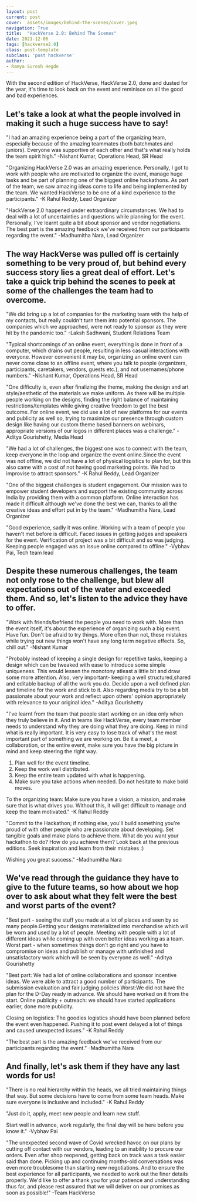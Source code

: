 ```yaml
---
layout: post
current: post
cover:  assets/images/behind-the-scenes/cover.jpeg
navigation: True
title:  "HackVerse 2.0: Behind The Scenes"
date: 2021-12-06
tags: [hackverse2.0]
class: post-template
subclass: 'post hackverse'
author: 
- Ramya Suresh Hegde
---
```


With the second edition of HackVerse, HackVerse 2.0, done and dusted for the year, it's time to look back on the event and reminisce on all the good and bad experiences. 


## Let's take a look at what the people involved in making it such a huge success have to say!


"I had an amazing experience being a part of the organizing team, especially because of the amazing teammates (both batchmates and juniors). Everyone was supportive of each other and that's what really holds the team spirit high." -Nishant Kumar, Operations Head, SR Head

"Organizing HackVerse 2.0 was an amazing experience. Personally, I got to work with people who are motivated to organize the event, manage huge tasks and be part of planning one of the biggest online hackathons. As part of the team, we saw amazing ideas come to life and being implemented by the team. We wanted HackVerse to be one of a kind experience to the participants." 
-K Rahul Reddy, Lead Organizer	

"HackVerse 2.0 happened under extraordinary circumstances. We had to deal with a lot of uncertainties and questions while planning for the event. Personally, I've learnt quite a bit about sponsor and vendor negotiations. The best part is the amazing feedback we've received from our participants regarding the event."
-Madhumitha Nara, Lead Organizer


## The way HackVerse was pulled off is certainly something to be very proud of, but behind every success story lies a great deal of effort. Let's take a quick trip behind the scenes to peek at some of the challenges the team had to overcome.

"We did bring up a lot of companies for the marketing team with the help of my contacts, but really couldn't turn them into potential sponsors. The companies which we approached, were not ready to sponsor as they were hit by the pandemic too."
-Laksh Sadhwani, Student Relations Team	

"Typical shortcomings of an online event, everything is done in front of a computer, which drains out people, resulting in less casual interactions with everyone. However convenient it may be, organizing an online event can never come close to an offline event, where you talk to people (organizers, participants, caretakers, vendors, guests etc.), and not usernames/phone numbers."
-Nishant Kumar, Operations Head, SR Head

"One difficulty is, even after finalizing the theme, making the design and art style/aesthetic of the materials we make uniform. As there will be multiple people working on the designs, finding the right balance of maintaining restrictions/templates while giving creative freedom to get the best outcome. For online event, we did use a lot of new platforms for our events and publicity as well so, trying to maximize our presence through custom design like having our custom theme based banners on webinars, appropriate versions of our logos in different places was a challenge."
-Aditya Gourishetty, Media Head

"We had a lot of challenges, the biggest one was to connect with the team, keep everyone in the loop and organize the event online.Since the event was not offline, we did not have a lot of physical logistics to plan for, but this also came with a cost of not having good marketing points. We had to improvise to attract sponsors."
-K Rahul Reddy, Lead Organizer

"One of the biggest challenges is student engagement. Our mission was to empower student developers and support the existing community across India by providing them with a common platform. Online interaction has made it difficult although we've done the best we can, thanks to all the creative ideas and effort put in by the team."
-Madhumitha Nara, Lead Organizer 

"Good experience, sadly it was online. Working with a team of people you haven't met before is difficult. Faced issues in getting judges and speakers for the event. Verification of project was a bit difficult and so was judging. Keeping people engaged was an issue online compared to offline."
-Vybhav Pai, Tech team lead


## Despite these numerous challenges, the team not only rose to the challenge, but blew all expectations out of the water and exceeded them. And so, let's listen to the advice they have to offer. 

"Work with friends/befriend the people you need to work with. More than the event itself, it's about the experience of organizing such a big event. Have fun. Don't be afraid to try things. More often than not, these mistakes while trying out new things won't have any long term negative effects. So, chill out."
-Nishant Kumar

"Probably instead of keeping a single design for repetitive tasks, keeping a design which can be tweaked with ease to introduce some simple uniqueness. This would lessen the monotony atleast a little bit and draw some more attention. Also, very important- keeping a well structured,shared and editable backup of all the work you do. Decide upon a well defined plan and timeline for the work and stick to it. Also regarding media try to be a bit passionate about your work and reflect upon others' opinion appropriately with relevance to your original idea."
-Aditya Gourishetty	

"I've learnt from the team that people start working on an idea only when they truly believe in it. And in teams like HackVerse, every team member needs to understand why they are doing what they are doing. Keep in mind what is really important. It is very easy to lose track of what's the most important part of something we are working on. Be it a meet, a collaboration, or the entire event, make sure you have the big picture in mind and keep steering the right way.

1. Plan well for the event timeline.
2. Keep the work well distributed.
3. Keep the entire team updated with what is happening.
4. Make sure you take actions when needed. Do not hesitate to make bold moves.

To the organizing team: Make sure you have a vision, a mission, and make sure that is what drives you. Without this, it will get difficult to manage and keep the team motivated."
-K Rahul Reddy	

"Commit to the Hackathon; if nothing else, you'll build something you're proud of with other people who are passionate about developing. Set tangible goals and make plans to achieve them. What do you want your hackathon to do? How do you achieve them? Look back at the previous editions. Seek inspiration and learn from their mistakes :) 

Wishing you great success."
-Madhumitha Nara 


## We've read through the guidance they have to give to the future teams, so how about we hop over to ask about what they felt were the best and worst parts of the event?

"Best part - seeing the stuff you made at a lot of places and seen by so many people.Getting your designs materialized into merchandise which will be worn and used by a lot of people. Meeting with people with a lot of different ideas while coming up with even better ideas working as a team.
Worst part - when sometimes things don't go right and you have to compromise on ideas and publish or manage with unfinished and unsatisfactory work which will be seen by everyone as well."
-Aditya Gourishetty	

"Best part: We had a lot of online collaborations and sponsor incentive ideas. We were able to attract a good number of participants. The submission evaluation and fair judging policies
Worst:We did not have the plan for the D-Day ready in advance. We should have worked on it from the start. Online publicity + outreach: we should have started applications earlier, done more publicity.

Closing on logistics: The goodies logistics should have been planned before the event even happened. Pushing it to post event delayed a lot of things and caused unexpected issues."
-K Rahul Reddy

"The best part is the amazing feedback we've received from our participants regarding the event."
-Madhumitha Nara 


## And finally, let's ask them if they have any last words for us!

"There is no real hierarchy within the heads, we all tried maintaining things that way. But some decisions have to come from some team heads. Make sure everyone is inclusive and included."
-K Rahul Reddy

"Just do it, apply, meet new people and learn new stuff.	

Start well in advance, work regularly, the final day will be here before you know it."
-Vybhav Pai

"The unexpected second wave of Covid wrecked havoc on our plans by cutting off contact with our vendors, leading to an inability to procure our orders. Even after shop reopened, getting back on track was a task easier said than done. Picking up and continuing months-old conversations was even more troublesome than starting new negotiations. And to ensure the best experience for all participants, we needed to work out the finer details properly. We'd like to offer a thank you for your patience and understanding thus far, and please rest assured that we will deliver on our promises as soon as possible!" -Team HackVerse

